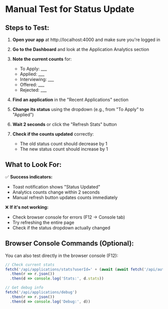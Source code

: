 # Manual Test for Status Update

## Steps to Test:

1. **Open your app** at http://localhost:4000 and make sure you're logged in

2. **Go to the Dashboard** and look at the Application Analytics section

3. **Note the current counts** for:
   - To Apply: ___
   - Applied: ___
   - Interviewing: ___
   - Offered: ___
   - Rejected: ___

4. **Find an application** in the "Recent Applications" section

5. **Change its status** using the dropdown (e.g., from "To Apply" to "Applied")

6. **Wait 2 seconds** or click the "Refresh Stats" button

7. **Check if the counts updated** correctly:
   - The old status count should decrease by 1
   - The new status count should increase by 1

## What to Look For:

✅ **Success indicators:**
- Toast notification shows "Status Updated"
- Analytics counts change within 2 seconds
- Manual refresh button updates counts immediately

❌ **If it's not working:**
- Check browser console for errors (F12 → Console tab)
- Try refreshing the entire page
- Check if the status dropdown actually changed

## Browser Console Commands (Optional):

You can also test directly in the browser console (F12):

```javascript
// Check current stats
fetch('/api/applications/stats?userId=' + (await (await fetch('/api/auth/user')).json()).user.id)
  .then(r => r.json())
  .then(d => console.log('Stats:', d.stats))

// Get debug info
fetch('/api/applications/debug')
  .then(r => r.json())
  .then(d => console.log('Debug:', d))
```